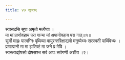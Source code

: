```yaml
---
title: ४७ सूक्तम्

---
```

स्वासदसि सूषा अमृतो मर्त्येष्वा ।  
मा मां प्राणोवहाय परा गान्मा मां अपानोवहाय परा गात्॥१॥  
सूर्यो माह्नः पात्वग्निः पृथिव्या वायुरन्तरिक्षाद्यमो मनुष्येभ्यः सरस्वती पार्थिवेभ्यः ।  
प्राणापानौ मा मा हासिष्टं मा जने प्र मेषि ।  
स्वस्त्यद्योषसो दोषसश्च सर्व आपः सर्वगणी अशीय ।२।  
  